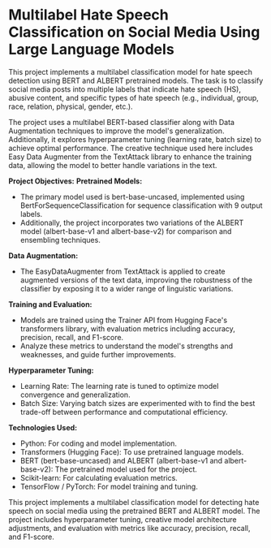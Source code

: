 # Multilabel Hate Speech Classification on Social Media Using Large Language Models
This project implements a multilabel classification model for hate speech detection using BERT and ALBERT pretrained models. The task is to classify social media posts into multiple labels that indicate hate speech (HS), abusive content, and specific types of hate speech (e.g., individual, group, race, relation, physical, gender, etc.).


The project uses a multilabel BERT-based classifier along with Data Augmentation techniques to improve the model's generalization. Additionally, it explores hyperparameter tuning (learning rate, batch size) to achieve optimal performance. The creative technique used here includes Easy Data Augmenter from the TextAttack library to enhance the training data, allowing the model to better handle variations in the text.

**Project Objectives:**
  **Pretrained Models:**
  - The primary model used is bert-base-uncased, implemented using BertForSequenceClassification for sequence classification with 9 output labels.
  - Additionally, the project incorporates two variations of the ALBERT model (albert-base-v1 and albert-base-v2) for comparison and ensembling techniques.

  **Data Augmentation:**
  - The EasyDataAugmenter from TextAttack is applied to create augmented versions of the text data, improving the robustness of the classifier by exposing it to a wider range of linguistic variations.
  
  **Training and Evaluation:** 
  - Models are trained using the Trainer API from Hugging Face's transformers library, with evaluation metrics including accuracy, precision, recall, and F1-score.
  - Analyze these metrics to understand the model's strengths and weaknesses, and guide further improvements.

**Hyperparameter Tuning:**
- Learning Rate: The learning rate is tuned to optimize model convergence and generalization.
- Batch Size: Varying batch sizes are experimented with to find the best trade-off between performance and computational efficiency.

**Technologies Used:**
- Python: For coding and model implementation.
- Transformers (Hugging Face): To use pretrained language models.
- BERT (bert-base-uncased) and ALBERT (albert-base-v1 and albert-base-v2): The pretrained model used for the project.
- Scikit-learn: For calculating evaluation metrics.
- TensorFlow / PyTorch: For model training and tuning.

This project implements a multilabel classification model for detecting hate speech on social media using the pretrained BERT and ALBERT model. The project includes hyperparameter tuning, creative model architecture adjustments, and evaluation with metrics like accuracy, precision, recall, and F1-score.
